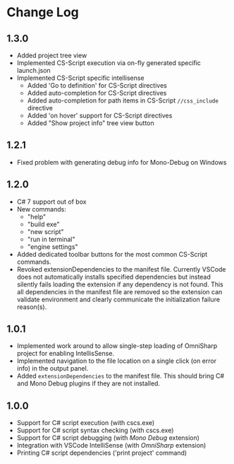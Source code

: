 # Change Log

## 1.3.0
- Added project tree view
- Implemented CS-Script execution via on-fly generated specific launch.json
- Implemented CS-Script specific intellisense
  * Added 'Go to definition' for CS-Script directives
  * Added auto-completion for CS-Script directives
  * Added auto-completion for path items in CS-Script `//css_include` directive
  * Added 'on hover' support for CS-Script directives
  * Added "Show project info" tree view button

## 1.2.1
- Fixed problem with generating debug info for Mono-Debug on Windows

## 1.2.0
- C# 7 support out of box
- New commands:
  * "help"
  * "build exe"
  * "new script"
  * "run in terminal"
  * "engine settings"
- Added dedicated toolbar buttons for the most common CS-Script commands.
- Revoked  extensionDependencies to the manifest file. Currently VSCode does not automatically installs specified dependencies but instead silently fails loading the extension if any dependency is not found. This all dependencies in the manifest file are removed so the extension can validate environment and clearly communicate the initialization failure reason(s).

## 1.0.1
- Implemented work around to allow single-step loading of OmniSharp project for enabling IntellisSense.
- Implemented navigation to the file location on a single click (on error info) in the output panel.
- Added `extensionDependencies` to the manifest file. This should bring C# and Mono Debug plugins if they are not installed.

## 1.0.0
- Support for C# script execution (with cscs.exe)
- Support for C# script syntax checking (with cscs.exe)
- Support for C# script debugging (with _Mono Debug_ extension)
- Integration with VSCode IntelliSense (with _OmniSharp_ extension)
- Printing C# script dependencies ('print project' command)

